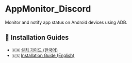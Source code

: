 # AppMonitor_Discord

Monitor and notify app status on Android devices using ADB.

## 📘 **Installation Guides**  
- 🇰🇷 [설치 가이드 (한국어)](docs/ko/install_guide_ko.md)  
- 🇺🇸 [Installation Guide (English)](docs/en/install_guide_en.md)
